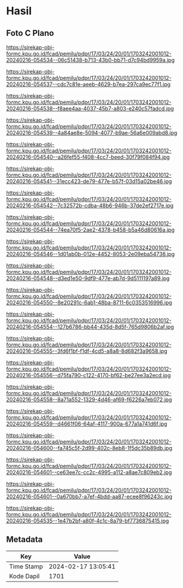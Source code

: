 # Hasil

## Foto C Plano

https://sirekap-obj-formc.kpu.go.id/fcad/pemilu/pdpr/17/03/24/20/01/1703242001012-20240216-054534--06c51438-b713-43b0-bb71-d7c94bd9959a.jpg

https://sirekap-obj-formc.kpu.go.id/fcad/pemilu/pdpr/17/03/24/20/01/1703242001012-20240216-054537--cdc7c81e-aeeb-4629-b7ea-297ca9ec77f1.jpg

https://sirekap-obj-formc.kpu.go.id/fcad/pemilu/pdpr/17/03/24/20/01/1703242001012-20240216-054538--f8aee4aa-4037-45b7-a803-e240c57fadcd.jpg

https://sirekap-obj-formc.kpu.go.id/fcad/pemilu/pdpr/17/03/24/20/01/1703242001012-20240216-054539--4a84ae8e-5094-4077-b9ae-56a6e009abd8.jpg

https://sirekap-obj-formc.kpu.go.id/fcad/pemilu/pdpr/17/03/24/20/01/1703242001012-20240216-054540--a26fef55-f408-4cc7-beed-30f79f084f94.jpg

https://sirekap-obj-formc.kpu.go.id/fcad/pemilu/pdpr/17/03/24/20/01/1703242001012-20240216-054541--31ecc423-de79-477e-b57f-03d15a02be46.jpg

https://sirekap-obj-formc.kpu.go.id/fcad/pemilu/pdpr/17/03/24/20/01/1703242001012-20240216-054542--7c32572b-cdba-48b6-946b-37de2ef2717e.jpg

https://sirekap-obj-formc.kpu.go.id/fcad/pemilu/pdpr/17/03/24/20/01/1703242001012-20240216-054544--74ea70f5-2ae2-4378-b458-b5a46d80616a.jpg

https://sirekap-obj-formc.kpu.go.id/fcad/pemilu/pdpr/17/03/24/20/01/1703242001012-20240216-054546--1d01ab0b-012e-4452-8053-2e09eba54736.jpg

https://sirekap-obj-formc.kpu.go.id/fcad/pemilu/pdpr/17/03/24/20/01/1703242001012-20240216-054548--d3ed1e50-9df9-477e-ab7d-9d5111197a89.jpg

https://sirekap-obj-formc.kpu.go.id/fcad/pemilu/pdpr/17/03/24/20/01/1703242001012-20240216-054550--8e20291c-6ab1-48ba-8711-6c0353516996.jpg

https://sirekap-obj-formc.kpu.go.id/fcad/pemilu/pdpr/17/03/24/20/01/1703242001012-20240216-054554--127b6786-bb44-435d-8d5f-765d9806b2af.jpg

https://sirekap-obj-formc.kpu.go.id/fcad/pemilu/pdpr/17/03/24/20/01/1703242001012-20240216-054555--3fd6f1bf-f1df-4cd5-a8a8-8d682f3a9658.jpg

https://sirekap-obj-formc.kpu.go.id/fcad/pemilu/pdpr/17/03/24/20/01/1703242001012-20240216-054556--d75fa790-c122-4170-bf62-be27ee3a2ecd.jpg

https://sirekap-obj-formc.kpu.go.id/fcad/pemilu/pdpr/17/03/24/20/01/1703242001012-20240216-054558--8a71a552-1329-4d46-af69-f6226a7eb072.jpg

https://sirekap-obj-formc.kpu.go.id/fcad/pemilu/pdpr/17/03/24/20/01/1703242001012-20240216-054559--d4661f06-64af-4117-900a-677a1a741d6f.jpg

https://sirekap-obj-formc.kpu.go.id/fcad/pemilu/pdpr/17/03/24/20/01/1703242001012-20240216-054600--fa745c5f-2d99-402c-8eb8-1f5dc35b89db.jpg

https://sirekap-obj-formc.kpu.go.id/fcad/pemilu/pdpr/17/03/24/20/01/1703242001012-20240216-054601--ce63ee7c-cc2c-4995-a112-a8ae7c809eb2.jpg

https://sirekap-obj-formc.kpu.go.id/fcad/pemilu/pdpr/17/03/24/20/01/1703242001012-20240216-054601--0a670bb7-a7ef-4bdd-aa87-ecee8f96243c.jpg

https://sirekap-obj-formc.kpu.go.id/fcad/pemilu/pdpr/17/03/24/20/01/1703242001012-20240216-054535--1e47b2bf-a80f-4c1c-8a79-bf7736875415.jpg


## Metadata

| Key        | Value               |
| ---------- | ------------------- |
| Time Stamp | 2024-02-17 13:05:41 |
| Kode Dapil | 1701                |




